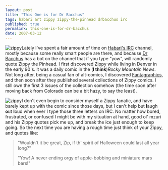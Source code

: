 ```yaml
---
layout: post
title: "This One is for Dr Bacchus"
tags: habari art zippy zippy-the-pinhead drbacchus irc
published: true
permalink: this-one-is-for-dr-bacchus
date: 2007-03-12
---
```


<img class="left" src="http://www.miklb.com/user/files/zippy_01.jpg" alt="zippy" />Lately I've spent a fair amount of time on <a href="http://code.google.com/p/habari/">Habari's </a><a href="http://en.wikipedia.org/wiki/Internet_Relay_Chat">IRC</a> channel, mostly because some really smart people are there, and because <a href="http://wooga.drbacchus.com/">Dr Bacchus</a> has a bot on the channel that if you type "yow", will randomly quote Zippy the Pinhead.  I first discovered Zippy while living in Denver in the early 90's.  it was a daily comic in the (<strong>I think</strong>)<em>Rocky Mountain News</em>.  Not long after, being a casual fan of alt-comics, I discovered <a href="http://www.fantagraphics.com/">Fantagraphics</a>, and then soon after they published several collections of Zippy comics.  I still own the first 3 issues of the collection somehow (the time soon after moving back from Colorado can be a bit hazy, to say the least). 

<img class="right" src="http://www.miklb.com/user/files/zippy_02.jpg" alt="zippy" />I don't even begin to consider myself a Zippy fanatic, and have barely kept up with the comic since those days, but I can't help but <strong>l</strong>augh <strong>o</strong>ut <strong>l</strong>oud when ever I type those three letters on IRC.  No matter how bored, frustrated, or confused I might be with my situation at hand, good ol' mzuri and his Zippy quotes pick me up, and break the ice just enough to keep going.  So the next time you are having a rough time just think of your Zippy, and quotes like:
<blockquote>"Wouldn't it be great, Zip, if th' spirit of Halloween could last all year long?"

"Yow! A never ending orgy of apple-bobbing and miniature mars bars!"</blockquote>
